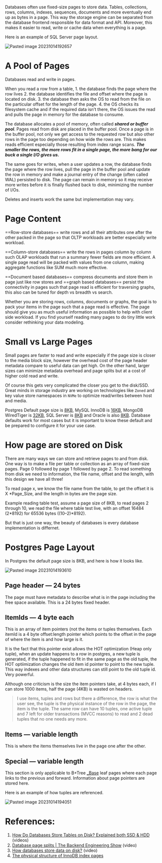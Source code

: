 Databases often use fixed-size pages to store data. Tables, collections, rows, columns, indexes, sequences, documents and more eventually end up as bytes in a page. This way the storage engine can be separated from the database frontend responsible for data format and API. Moreover, this makes it easier to read, write or cache data when everything is a page.

Here is an example of SQL Server page layout.

![Pasted image 20231014192657](../../../../../_Attachments/Pasted%20image%2020231014192657.png)

# A Pool of Pages

Databases read and write in pages. 

When you read a row from a table, 
	1. the database finds the page where the row lives 
	2. the database identifies the file and offset where the page is located on disk. 
	3. the database then asks the OS to read from the file on the particular offset for the length of the page. 
	4. the OS checks its filesystem cache and if the required data isn’t there, the OS issues the read and pulls the page in memory for the database to consume.

The database allocates a pool of memory, often called ***shared or buffer pool***. Pages read from disk are placed in the buffer pool. Once a page is in the buffer pool, not only we get access to the requested row but also other rows in the page too depending on how wide the rows are. This makes reads efficient especially those resulting from index range scans. ***The smaller the rows, the more rows fit in a single page, the more bang for our buck a single I/O gives us.***

The same goes for writes, when a user updates a row, the database finds the page where the row lives, pull the page in the buffer pool and update the row in memory and make a journal entry of the change (often called WAL) persisted to disk. The page can remain in memory so it may receive more writes before it is finally flushed back to disk, minimizing the number of I/Os. 

Deletes and inserts work the same but implementation may vary.

# **Page Content**

==Row-store databases== write rows and all their attributes one after the other packed in the page so that OLTP workloads are better especially write workload.

==Column-store databases== write the rows in pages column by column such OLAP workloads that run a summary fewer fields are more efficient. A single page read will be packed with values from one column, making aggregate functions like SUM much more effective.

==Document based databases== compress documents and store them in page just like row stores and ==graph based databases== persist the connectivity in pages such that page read is efficient for traversing graphs, this also can be tuned for depth vs breadth vs search.

Whether you are storing rows, columns, documents or graphs, the goal is to pack your items in the page such that a page read is effective. The page should give you as much useful information as possible to help with client side workload. If you find yourself reading many pages to do tiny little work consider rethinking your data modeling.

# Small vs Large Pages

Small pages are faster to read and write especially if the page size is closer to the media block size, however the overhead cost of the page header metadata compare to useful data can get high. On the other hand, larger sizes can minimize metadata overhead and page splits but at a cost of higher cold read and write.

Of course this gets very complicated the closer you get to the disk/SSD. Great minds in storage industry are working on technologies like `Zoned` and key value store namespaces in `NVMe` to optimize read/writes between host and media.

Postgres Default page size is [8KB](https://www.postgresql.org/docs/current/storage-page-layout.html), MySQL InnoDB is [16KB](https://dev.mysql.com/doc/refman/5.6/en/innodb-file-space.html), MongoDB WiredTiger is [32KB](https://source.wiredtiger.com/2.5.2/tune_page_sizes.html), SQL Server is [8KB](https://learn.microsoft.com/en-us/sql/relational-databases/pages-and-extents-architecture-guide?view=sql-server-ver16) and Oracle is also [8KB](https://docs.oracle.com/cd/E29127_01/doc.111170/e28967/nsslapd-db-page-size-5dsconf.htm). Database defaults work for most cases but it is important to know these default and be prepared to configure it for your use case.

# How page are stored on Disk

There are many ways we can store and retrieve pages to and from disk. One way is to make a file per table or collection as an array of fixed-size pages. Page 0 followed by page 1 followed by page 2. To read something from disk we need to information, the file name, offset and the length, with this design we have all three!

To read page x, we know the file name from the table, to get the offset it is X *Page_Size, and the length in bytes are the page size.

Example reading table test, assume a page size of 8KB, to read pages 2 through 10, we read the file where table test live, with an offset 16484 (2*8192) for 65536 bytes ((10–2)*8192).

But that is just one way, the beauty of databases is every database implementation is differnet.

# Postgres Page Layout

In Postgres the default page size is 8KB, and here is how it looks like.

![Pasted image 20231014193610](../../../../../_Attachments/Pasted%20image%2020231014193610.png)

## Page header — 24 bytes

The page must have metadata to describe what is in the page including the free space available. This is a 24 bytes fixed header.

## ItemIds — 4 byte each

This is an array of item pointers (not the items or tuples themselves. Each itemId is a 4 byte offset:length pointer which points to the offset in the page of where the item is and how large is it.

It is the fact that this pointer exist allows the HOT optimization (Heap only tuple), when an update happens to a row in postgres, a new tuple is generated, if the tuple happened to fit in the same page as the old tuple, the HOT optiimization changes the old item id pointer to point to the new tuple. This way indexes and other data structures can still point to the old tuple id. Very powerful.

Although one criticism is the size the item pointers take, at 4 bytes each, if I can store 1000 items, half the page (4KB) is wasted on headers.

> I use items, tuples and rows but there a difference, the row is what the user see, the tuple is the physical instance of the row in the page, the item is the tuple. The same row can have 10 tuples, one active tuple and 7 left for older transactions (MVCC reasons) to read and 2 dead tuples that no one needs any more.

## Items — variable length

This is where the items themselves live in the page one after the other.

## Special — variable length

This section is only applicable to B+Tree [_Base](../../2.%20Indexes/_Base.md) leaf pages where each page links to the previous and forward. Information about page pointers are stored here.

Here is an example of how tuples are referenced.

![Pasted image 20231014194051](../../../../../_Attachments/Pasted%20image%2020231014194051.png)

# References:

1. [How Do Databases Store Tables on Disk? Explained both SSD & HDD](https://www.youtube.com/watch?v=DbxddGtHl70&list=PLQnljOFTspQXjD0HOzN7P2tgzu7scWpl2&index=38) (videos)
2. [Database page splits | The Backend Engineering Show](https://www.youtube.com/watch?v=fnR215jy-X8&list=PLQnljOFTspQUybacGRk1b_p13dgI-SmcZ&index=53) (video)
3. [How databases store data on disk?](https://www.youtube.com/watch?v=haz2h7_xFDk) (video)
4. [The physical structure of InnoDB index pages](https://blog.jcole.us/2013/01/07/the-physical-structure-of-innodb-index-pages/)